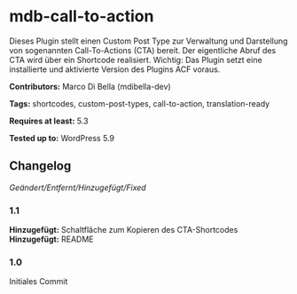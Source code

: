 # mdb-call-to-action
Dieses Plugin stellt einen Custom Post Type zur Verwaltung und Darstellung von sogenannten Call-To-Actions (CTA) bereit.
Der eigentliche Abruf des CTA wird über ein Shortcode realisiert.
Wichtig: Das Plugin setzt eine installierte und aktivierte Version des Plugins ACF voraus.  

__Contributors:__ Marco Di Bella (mdibella-dev)

__Tags:__  shortcodes, custom-post-types, call-to-action, translation-ready

__Requires at least:__ 5.3  

__Tested up to:__ WordPress 5.9  


## Changelog
*Geändert/Entfernt/Hinzugefügt/Fixed*

### 1.1   
**Hinzugefügt:** Schaltfläche zum Kopieren des CTA-Shortcodes  
**Hinzugefügt:** README  


### 1.0  
Initiales Commit
